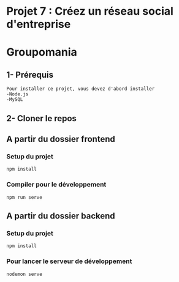 # Projet 7 : Créez un réseau social d'entreprise
# Groupomania

## 1- Prérequis
```
Pour installer ce projet, vous devez d'abord installer
-Node.js
-MySQL
```

## 2- Cloner le repos


## A partir du dossier **frontend**

### Setup du projet
```
npm install
```

### Compiler pour le développement
```
npm run serve
```


## A partir du dossier **backend**

### Setup du projet
```
npm install
```

### Pour lancer le serveur de développement
```
nodemon serve
```

